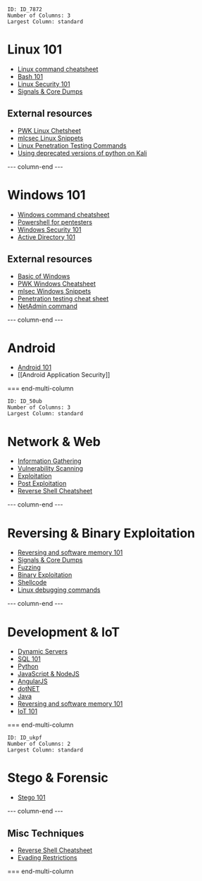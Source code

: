 
```start-multi-column
ID: ID_7872
Number of Columns: 3
Largest Column: standard
```

# Linux 101
- [Linux command cheatsheet](Dev,%20scripting%20&%20OS/Linux%20command%20cheatsheet.md)
- [Bash 101](Dev,%20scripting%20&%20OS/Bash%20101.md)
- [Linux Security 101](Dev,%20scripting%20&%20OS/Linux%20Security%20101.md)
- [Signals & Core Dumps](Dev,%20scripting%20&%20OS/Signals%20&%20Core%20Dumps.md)

## External resources
-   [PWK Linux Chetsheet](https://github.com/ibr2/pwk-cheatsheet/blob/master/linux-template.md)
-   [mlcsec Linux Snippets](https://mlcsec.com/posts/linux-snippets/)
-   [Linux Penetration Testing Commands](https://highon.coffee/blog/linux-commands-cheat-sheet/)
-   [Using deprecated versions of python on Kali](https://www.kali.org/docs/general-use/using-eol-python-versions/)

--- column-end ---

# Windows 101
- [Windows command cheatsheet](Dev,%20scripting%20&%20OS/Windows%20command%20cheatsheet.md)
- [Powershell for pentesters](Dev,%20scripting%20&%20OS/Powershell%20for%20pentesters.md)
- [Windows Security 101](Dev,%20scripting%20&%20OS/Windows%20Security%20101.md)
- [Active Directory 101](Dev,%20scripting%20&%20OS/Active%20Directory%20101.md)

## External resources
-   [Basic of Windows](https://sushant747.gitbooks.io/total-oscp-guide/content/basics_of_windows.html)
-   [PWK Windows Cheatsheet](https://github.com/ibr2/pwk-cheatsheet/blob/master/windows-template.md)
-   [mlsec Windows Snippets](https://mlcsec.com/posts/windows-snippets/)
-   [Penetration testing cheat sheet](https://highon.coffee/blog/penetration-testing-tools-cheat-sheet/)
-   [NetAdmin command](https://www.robvanderwoude.com/ntadmincommands.php)

--- column-end ---

# Android
- [Android 101](Mobile%20Hacking/Android%20101.md)
- [[Android Application Security]]

=== end-multi-column

```start-multi-column
ID: ID_50ub
Number of Columns: 3
Largest Column: standard
```

# Network & Web
- [Information Gathering](Web%20&%20Network%20Hacking/Information%20Gathering.md)
- [Vulnerability Scanning](Web%20&%20Network%20Hacking/Vulnerability%20Scanning.md)
- [Exploitation](Web%20&%20Network%20Hacking/Exploitation.md)
- [Post Exploitation](Web%20&%20Network%20Hacking/Post%20Exploitation.md)
- [Reverse Shell Cheatsheet](Web%20&%20Network%20Hacking/Reverse%20Shell%20Cheatsheet.md)

--- column-end ---

# Reversing & Binary Exploitation
- [Reversing and software memory 101](Reversing%20&%20Binary%20Exploitation/Reversing%20and%20software%20memory%20101.md)
- [Signals & Core Dumps](Dev,%20scripting%20&%20OS/Signals%20&%20Core%20Dumps.md)
- [Fuzzing](Reversing%20&%20Binary%20Exploitation/Fuzzing.md)
- [Binary Exploitation](Reversing%20&%20Binary%20Exploitation/Binary%20Exploitation.md)
- [Shellcode](Reversing%20&%20Binary%20Exploitation/Shellcode.md)
- [Linux debugging commands](Dev,%20scripting%20&%20OS/Linux%20command%20cheatsheet.md)

--- column-end ---

# Development & IoT
- [Dynamic Servers](Dev,%20scripting%20&%20OS/Dynamic%20Servers.md)
- [SQL 101](Dev,%20scripting%20&%20OS/SQL%20101.md)
- [Python](Dev,%20scripting%20&%20OS/Python.md)
- [JavaScript & NodeJS](Dev,%20scripting%20&%20OS/JavaScript%20&%20NodeJS.md)
- [AngularJS](Dev,%20scripting%20&%20OS/AngularJS.md)
- [dotNET](Dev,%20scripting%20&%20OS/dotNET.md)
- [Java](Dev,%20scripting%20&%20OS/Java.md)
- [Reversing and software memory 101](Reversing%20&%20Binary%20Exploitation/Reversing%20and%20software%20memory%20101.md)
- [IoT 101](Dev,%20scripting%20&%20OS/IoT%20101.md)

=== end-multi-column


```start-multi-column
ID: ID_ukpf
Number of Columns: 2
Largest Column: standard
```

# Stego & Forensic

- [Stego 101](Stego%20&%20Forensic/Stego%20101.md)

--- column-end ---

## Misc Techniques

- [Reverse Shell Cheatsheet](Web%20&%20Network%20Hacking/Reverse%20Shell%20Cheatsheet.md)
- [Evading Restrictions](Web%20&%20Network%20Hacking/Evading%20Restrictions.md)


=== end-multi-column


